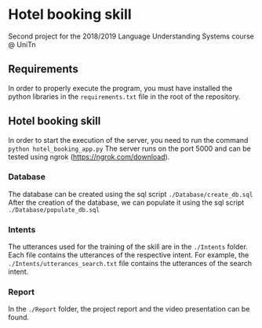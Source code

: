 # Hotel booking skill
Second project for the 2018/2019 Language Understanding Systems course @ UniTn 
## Requirements 
In order to properly execute the program, you must have installed the python libraries in the `requirements.txt` file in the root of the repository. 
## Hotel booking skill 
In order to start the execution of the server, you need to run the command `python hotel_booking_app.py`
The server runs on the port 5000 and can be tested using ngrok (https://ngrok.com/download). 
### Database 
The database can be created using the sql script `./Database/create_db.sql` 
After the creation of the database, we can populate it using the sql script `./Database/populate_db.sql`
### Intents 
The utterances used for the training of the skill are in the `./Intents` folder. Each file contains the utterances of the respective intent. For example, the `./Intents/utterances_search.txt` file contains the utterances of the search intent. 
### Report 
In the `./Report` folder, the project report and the video presentation can be found. 

